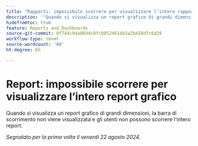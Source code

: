 ```yaml
---
title: "Rapporti: impossibile scorrere per visualizzare l’intero rapporto grafico"
description: '"Quando si visualizza un report grafico di grandi dimensioni, la barra di scorrimento non viene visualizzata e gli utenti non possono scorrere l''intero report".'
hidefromtoc: true
feature: Reports and Dashboards
source-git-commit: 0f744c94a0694c8fcb9524614b2a2b458dfc6d29
workflow-type: tm+mt
source-wordcount: '60'
ht-degree: 6%

---
```


# Report: impossibile scorrere per visualizzare l’intero report grafico

<!--Valid issue, won't fix. Can be removed with GA of Canvas Dashboards-->

Quando si visualizza un report grafico di grandi dimensioni, la barra di scorrimento non viene visualizzata e gli utenti non possono scorrere l&#39;intero report.

_Segnalato per la prima volta il venerdì 22 agosto 2024._
